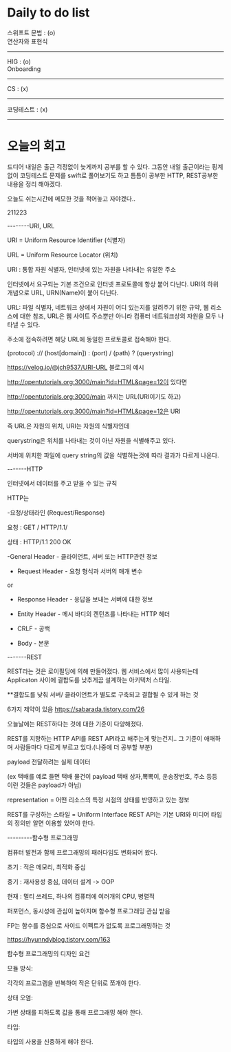 # Daily to do list
스위프트 문법 : (o)   
연산자와 표현식
- - -
HIG : (o)   
Onboarding
-- - -
CS : (x)   
- - -
코딩테스트 : (x)   

- - -
# 오늘의 회고
드디어 내일은 출근 걱정없이 늦게까지 공부를 할 수 있다. 그동안 내일 출근이라는 핑계 없이 코딩테스트 문제를 swift로 풀어보기도 하고 틈틈이 공부한 HTTP, REST공부한 내용을 정리 해야겠다.

오늘도 쉬는시간에 메모한 것을 적어놓고 자야겠다..

211223

--------URI, URL

URI = Uniform Resource Identifier (식별자)

URL = Uniform Resource Locator (위치)

URI : 통합 자원 식별자, 인터넷에 있는 자원을 나타내는 유일한 주소

인터넷에서 요구되는 기본 조건으로 인터넷 프로토콜에 항상 붙어 다닌다. URI의 하위 개념으로 URL, URN(Name)이 붙어 다닌다.

URL: 파일 식별자, 네트워크 상에서 자원이 어디 있는지를 알려주기 위한 규약, 웹 리소스에 대한 참조, URL은 웹 사이트 주소뿐만 아니라 컴퓨터 네트워크상의 자원을 모두 나타낼 수 있다.

주소에 접속하려면 해당 URL에 동일한 프로토콜로 접속해야 한다.

(protocol) :// (host[domain]) : (port) / (path) ? (querystring)

https://velog.io/@jch9537/URI-URL 블로그의 예시

http://opentutorials.org:3000/main?id=HTML&page=12이 있다면

http://opentutorials.org:3000/main 까지는 URL(URI이기도 하고)

http://opentutorials.org:3000/main?id=HTML&page=12은 URI

즉 URL은 자원의 위치, URI는 자원의 식별자인데

querystring은 위치를 나타내는 것이 아닌 자원을 식별해주고 있다.

서버에 위치한 파일에 query string의 값을 식별하는것에 따라 결과가 다르게 나온다.

-------HTTP

인터넷에서 데이터를 주고 받을 수 있는 규칙

HTTP는

-요청/상태라인 (Request/Response)

요청 : GET / HTTP/1.1/

상태 : HTTP/1.1 200 OK

-General Header - 클라이언트, 서버 또는 HTTP관련 정보

- Request Header - 요청 형식과 서버의 매개 변수

or

- Response Header - 응답을 보내는 서버에 대한 정보

- Entity Header - 메시 바디의 켄턴츠를 나타내는 HTTP 헤더

- CRLF - 공백

- Body - 본문

-------REST

REST라는 것은 로이필딩에 의해 만들어졌다. 웹 서비스에서 많이 사용되는데 Applicaton 사이에 결합도를 낮추게끔 설계하는 아키텍처 스타일.

**결합도를 낮춰 서버/ 클라이언트가 별도로 구축되고 결합될 수 있게 하는 것

6가지 제약이 있음 https://sabarada.tistory.com/26

오늘날에는 REST하다는 것에 대한 기준이 다양해졌다.

REST를 지향하는 HTTP API를 REST API라고 해주는게 맞는건지.. 그 기준이 애매하며 사람들마다 다르게 부르고 있다.(나중에 더 공부할 부분)

payload 전달하려는 실제 데이터

(ex 택배를 예로 들면 택배 물건이 payload 택배 상자,뽁뽁이, 운송장번호, 주소 등등 이런 것들은 payload가 아님)

representation = 어떤 리소스의 특정 시점의 상태를 반영하고 있는 정보

REST를 구성하는 스타일 = Uniform Interface REST API는 기본 URI와 미디어 타입의 정의만 알면 이용할 있어야 한다.

---------함수형 프로그래밍

컴퓨터 발전과 함께 프로그래밍의 패러다임도 변화되어 왔다.

초기 : 적은 메모리, 최적화 중심

중기 : 재사용성 중심, 데이터 설계 -> OOP

현재 : 멀티 쓰레드, 하나의 컴퓨터에 여러개의 CPU, 병렬적

퍼포먼스, 동시성에 관심이 높아지며 함수형 프로그래밍 관심 받음

FP는 함수를 중심으로 사이드 이펙트가 없도록 프로그래밍하는 것

https://hyunndyblog.tistory.com/163

함수형 프로그래밍의 디자인 요건

모듈 방식:

각각의 프로그램을 반복하여 작은 단위로 쪼개야 한다.

상태 오염:

가변 상태를 피하도록 값을 통해 프로그래밍 해야 한다.

타입:

타입의 사용을 신중하게 해야 한다.
